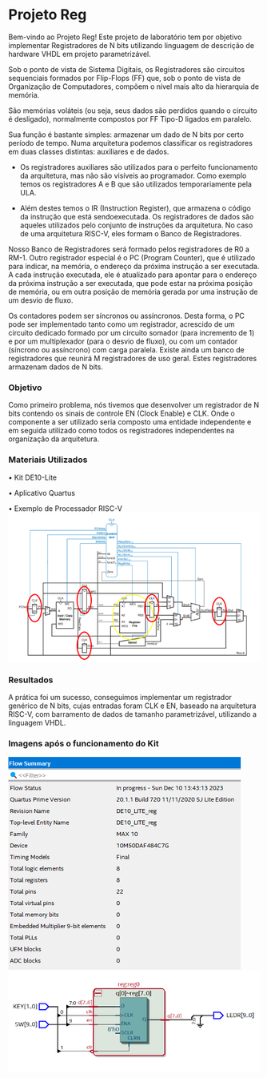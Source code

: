 # Projeto Reg

Bem-vindo ao Projeto Reg! 
Este projeto de laboratório tem por objetivo implementar Registradores de N bits utilizando
 linguagem de descrição de hardware VHDL em projeto parametrizável. 
 
Sob o ponto de vista de Sistema Digitais, os 
Registradores são circuitos sequenciais formados por Flip-Flops (FF) que, sob o ponto de vista de Organização de 
Computadores, compõem o nível mais alto da hierarquia de memória. 

São memórias voláteis (ou seja, seus dados são perdidos quando o circuito é desligado), normalmente compostos por FF Tipo-D ligados em paralelo. 

Sua função é bastante simples: armazenar um dado de N bits por certo período de tempo. Numa arquitetura podemos classificar os 
registradores em duas classes distintas: auxiliares e de dados.

- Os registradores auxiliares são utilizados para o 
perfeito funcionamento da arquitetura, mas não são visíveis ao programador. Como exemplo temos os registradores A e B 
que são utilizados temporariamente pela ULA. 

 - Além destes temos o IR (Instruction Register), que armazena o código da 
instrução que está sendoexecutada. Os registradores de dados são aqueles utilizados pelo conjunto de instruções da 
arquitetura. No caso de uma arquitetura RISC-V, eles formam o Banco de Registradores. 

Nosso Banco de
Registradores será formado pelos registradores de R0 a RM-1. Outro registrador especial é o PC (Program Counter), 
que é utilizado para indicar, na memória, o endereço da próxima instrução a ser executada. A cada instrução executada, 
ele é atualizado para apontar para o endereço da próxima instrução a ser executada, que pode estar na próxima posição de
memória, ou em outra posição de memória gerada por uma instrução de um desvio de fluxo.

Os contadores podem ser síncronos ou assíncronos.
Desta forma, o PC pode ser implementado tanto como um registrador, acrescido de um circuito
dedicado formado por um circuito somador (para incremento de 1) e por um multiplexador (para o
desvio de fluxo), ou com um contador (síncrono ou assíncrono) com carga paralela.
Existe ainda um banco de registradores que reunirá M registradores de uso geral. Estes
registradores armazenam dados de N bits. 

### Objetivo

Como primeiro problema, nós tivemos que desenvolver um
registrador de N bits contendo os sinais de controle EN (Clock Enable) e CLK. Onde o componente a ser utilizado seria
composto uma entidade independente e em seguida utilizado como todos os registradores independentes na
organização da arquitetura.

### Materiais Utilizados

• Kit DE10-Lite

• Aplicativo Quartus 

• Exemplo de Processador RISC-V ![](./Imagens/Exemplos.PNG)

### Resultados

A prática foi um sucesso, conseguimos implementar um registrador genérico de N bits, cujas entradas foram CLK e EN, baseado na arquitetura RISC-V, com barramento de dados de tamanho parametrizável, utilizando a linguagem VHDL.

### Imagens após o funcionamento do Kit

![Exemplo](./Imagens/LogReg.PNG)
![Exemplo](./Imagens/RegRTL.PNG)

